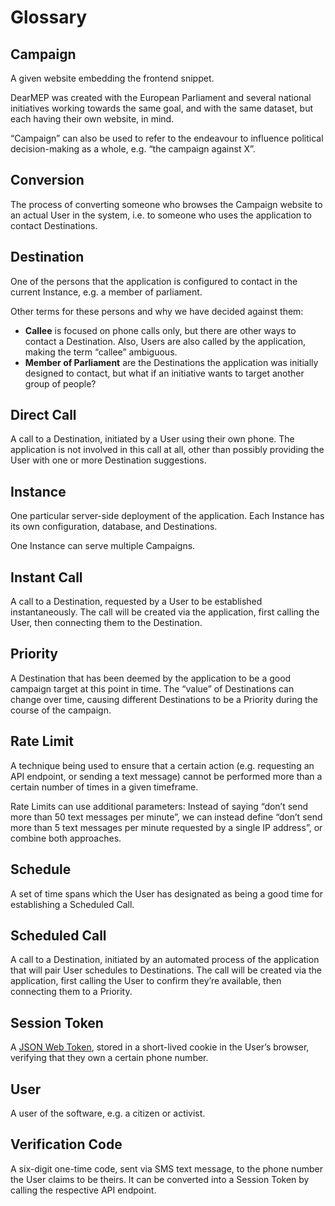 # Glossary

## Campaign

A given website embedding the frontend snippet.

DearMEP was created with the European Parliament and several national initiatives working towards the same goal, and with the same dataset, but each having their own website, in mind.

“Campaign” can also be used to refer to the endeavour to influence political decision-making as a whole, e.g. “the campaign against X”.

## Conversion

The process of converting someone who browses the Campaign website to an actual User in the system, i.e. to someone who uses the application to contact Destinations.

## Destination

One of the persons that the application is configured to contact in the current Instance, e.g. a member of parliament.

Other terms for these persons and why we have decided against them:

* **Callee** is focused on phone calls only, but there are other ways to contact a Destination. Also, Users are also called by the application, making the term “callee” ambiguous.
* **Member of Parliament** are the Destinations the application was initially designed to contact, but what if an initiative wants to target another group of people?

## Direct Call

A call to a Destination, initiated by a User using their own phone.
The application is not involved in this call at all, other than possibly providing the User with one or more Destination suggestions.

## Instance

One particular server-side deployment of the application.
Each Instance has its own configuration, database, and Destinations.

One Instance can serve multiple Campaigns.

## Instant Call

A call to a Destination, requested by a User to be established instantaneously.
The call will be created via the application, first calling the User, then connecting them to the Destination.

## Priority

A Destination that has been deemed by the application to be a good campaign target at this point in time.
The “value” of Destinations can change over time, causing different Destinations to be a Priority during the course of the campaign.

## Rate Limit

A technique being used to ensure that a certain action (e.g. requesting an API endpoint, or sending a text message) cannot be performed more than a certain number of times in a given timeframe.

Rate Limits can use additional parameters:
Instead of saying “don’t send more than 50 text messages per minute”, we can instead define “don’t send more than 5 text messages per minute requested by a single IP address”, or combine both approaches.

## Schedule

A set of time spans which the User has designated as being a good time for establishing a Scheduled Call.

## Scheduled Call

A call to a Destination, initiated by an automated process of the application that will pair User schedules to Destinations.
The call will be created via the application, first calling the User to confirm they’re available, then connecting them to a Priority.

## Session Token

A [JSON Web Token](https://en.wikipedia.org/wiki/JSON_Web_Token), stored in a short-lived cookie in the User’s browser, verifying that they own a certain phone number.

## User

A user of the software, e.g. a citizen or activist.

## Verification Code

A six-digit one-time code, sent via SMS text message, to the phone number the User claims to be theirs.
It can be converted into a Session Token by calling the respective API endpoint.
